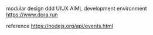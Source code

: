 modular design ddd
UIUX AIML development environment
https://www.dora.run


reference
https://nodejs.org/api/events.html
